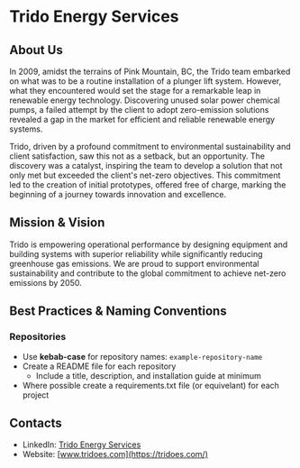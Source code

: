 # Trido Energy Services

## About Us
In 2009, amidst the terrains of Pink Mountain, BC, the Trido team embarked on what was to be a routine installation of a plunger lift system. However, what they encountered would set the stage for a remarkable leap in renewable energy technology. Discovering unused solar power chemical pumps, a failed attempt by the client to adopt zero-emission solutions revealed a gap in the market for efficient and reliable renewable energy systems.

Trido, driven by a profound commitment to environmental sustainability and client satisfaction, saw this not as a setback, but an opportunity. The discovery was a catalyst, inspiring the team to develop a solution that not only met but exceeded the client's net-zero objectives. This commitment led to the creation of initial prototypes, offered free of charge, marking the beginning of a journey towards innovation and excellence.

## Mission & Vision
Trido is empowering operational performance by designing equipment and building systems with superior reliability while significantly reducing greenhouse gas emissions. We are proud to support environmental sustainability and contribute to the global commitment to achieve net-zero emissions by 2050.

## Best Practices & Naming Conventions

### Repositories
- Use **kebab-case** for repository names: `example-repository-name`
- Create a README file for each repository
    - Include a title, description, and installation guide at minimum
- Where possible create a requirements.txt file (or equivelant) for each project

## Contacts

- LinkedIn: [Trido Energy Services](https://www.linkedin.com/company/tridoes/)
- Website: [www.tridoes.com](https://tridoes.com/)
